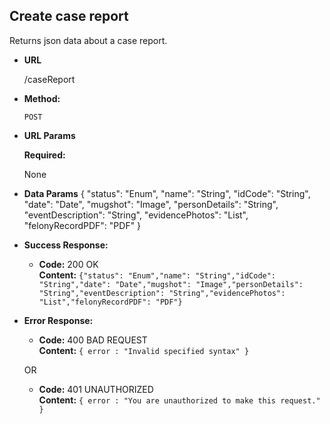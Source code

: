 **Create case report**
----
  Returns json data about a case report.

* **URL**

  /caseReport

* **Method:**

  `POST`
  
*  **URL Params**

   **Required:**
 
   None

* **Data Params**
    {
    "status": "Enum",
    "name": "String",
    "idCode": "String",
    "date": "Date",
    "mugshot": "Image",
    "personDetails": "String",
    "eventDescription": "String",
    "evidencePhotos": "List",
    "felonyRecordPDF": "PDF"
    }
  
* **Success Response:**

  * **Code:** 200 OK<br />
    **Content:** `{"status": "Enum","name": "String","idCode": "String","date": "Date","mugshot": "Image","personDetails": "String","eventDescription": "String","evidencePhotos": "List","felonyRecordPDF": "PDF"}`
 
* **Error Response:**

  * **Code:** 400 BAD REQUEST <br />
    **Content:** `{ error : "Invalid specified syntax" }`

  OR

  * **Code:** 401 UNAUTHORIZED <br />
    **Content:** `{ error : "You are unauthorized to make this request." }`


